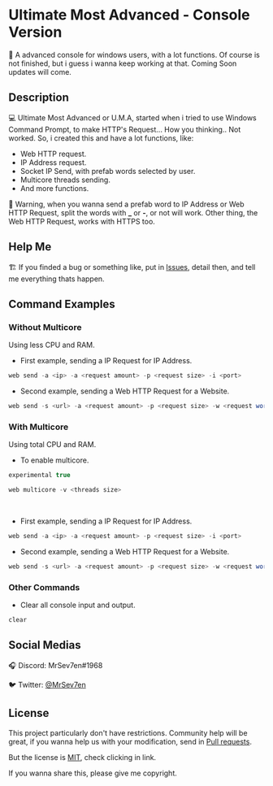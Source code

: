# Ultimate Most Advanced - Console Version
🔰 A advanced console for windows users, with a lot functions. Of course is not finished, but i guess i wanna keep working at that.
Coming Soon updates will come.

## Description
💻 Ultimate Most Advanced or U.M.A, started when i tried to use Windows Command Prompt, to make HTTP's Request... How you thinking.. Not worked.
So, i created this and have a lot functions, like:

- Web HTTP request.
- IP Address request.
- Socket IP Send, with prefab words selected by user.
- Multicore threads sending.
- And more functions.

🚧 Warning, when you wanna send a prefab word to IP Address or Web HTTP Request, split the words with **_** or **-**, or not will work. Other thing, the Web HTTP Request, works with HTTPS too.

## Help Me
🏗️ If you finded a bug or something like, put in [Issues](https://github.com/MrSev7en/ultimate-most-advanced/issues), detail then, and tell me everything thats happen.

## Command Examples

### Without Multicore
Using less CPU and RAM.

- First example, sending a IP Request for IP Address.
```csharp
web send -a <ip> -a <request amount> -p <request size> -i <port>
```

- Second example, sending a Web HTTP Request for a Website.
```csharp
web send -s <url> -a <request amount> -p <request size> -w <request word (see above rules)>
```

### With Multicore
Using total CPU and RAM.

- To enable multicore.
```csharp
experimental true
```
```csharp
web multicore -v <threads size>
```

<br>

- First example, sending a IP Request for IP Address.
```csharp
web send -a <ip> -a <request amount> -p <request size> -i <port>
```

- Second example, sending a Web HTTP Request for a Website.
```csharp
web send -s <url> -a <request amount> -p <request size> -w <request word (see above rules)>
```

### Other Commands

- Clear all console input and output.
```csharp
clear
```

## Social Medias
🎧 Discord: MrSev7en#1968

🐦 Twitter: [@MrSev7en](https://twitter.com/MrSev7en/)

## License
This project particularly don't have restrictions. Community help will be great, if you wanna help us with your modification, send in [Pull requests](https://github.com/MrSev7en/ultimate-most-advanced/pulls).

But the license is [MIT](https://github.com/MrSev7en/ultimate-most-advanced/blob/master/LICENSE), check clicking in link.

If you wanna share this, please give me copyright.
